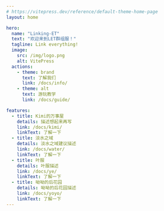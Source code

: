 ```yaml
---
# https://vitepress.dev/reference/default-theme-home-page
layout: home

hero:
  name: "Linking-ET"
  text: "欢迎来到LET群组服！"
  tagline: Link everything!
  image:
    src: /img/logo.png
    alt: VitePress
  actions:
    - theme: brand
      text: 了解我们
      link: /docs/info/
    - theme: alt
      text: 游玩教学
      link: /docs/guide/

features:
  - title: Kimi的万事屋
    details: 描述想起来再写
    link: /docs/kimi/
    linkText: 了解一下
  - title: 淡水之域
    details: 淡水之域建议描述
    link: /docs/water/
    linkText: 了解一下
  - title: 叶服
    details: 叶服描述
    link: /docs/ye/
    linkText: 了解一下
  - title: 呦呦的后花园
    details: 呦呦的后花园描述
    link: /docs/yoyo/
    linkText: 了解一下
---
```



